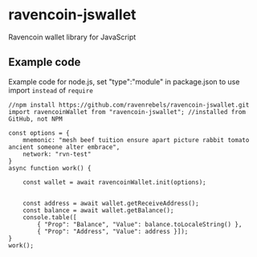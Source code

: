 # ravencoin-jswallet
Ravencoin wallet library for JavaScript



## Example code

Example code for node.js, set "type":"module" in package.json to use import `instead` of `require`
```
//npm install https://github.com/ravenrebels/ravencoin-jswallet.git
import ravencoinWallet from "ravencoin-jswallet"; //installed from GitHub, not NPM

const options = {
    mnemonic: "mesh beef tuition ensure apart picture rabbit tomato ancient someone alter embrace",
    network: "rvn-test"
}
async function work() {

    const wallet = await ravencoinWallet.init(options);


    const address = await wallet.getReceiveAddress();
    const balance = await wallet.getBalance();
    console.table([
        { "Prop": "Balance", "Value": balance.toLocaleString() },
        { "Prop": "Address", "Value": address }]);
}
work();  

``` 
